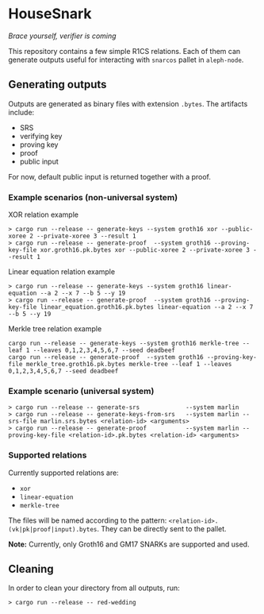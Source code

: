 # HouseSnark
_Brace yourself, verifier is coming_

This repository contains a few simple R1CS relations.
Each of them can generate outputs useful for interacting with `snarcos` pallet in `aleph-node`.

## Generating outputs

Outputs are generated as binary files with extension `.bytes`.
The artifacts include:
 - SRS
 - verifying key
 - proving key
 - proof
 - public input

For now, default public input is returned together with a proof.

### Example scenarios (non-universal system)

XOR relation example

```shell
> cargo run --release -- generate-keys --system groth16 xor --public-xoree 2 --private-xoree 3 --result 1
> cargo run --release -- generate-proof  --system groth16 --proving-key-file xor.groth16.pk.bytes xor --public-xoree 2 --private-xoree 3 --result 1
```

Linear equation relation example

```shell
> cargo run --release -- generate-keys --system groth16 linear-equation --a 2 --x 7 --b 5 --y 19
> cargo run --release -- generate-proof  --system groth16 --proving-key-file linear_equation.groth16.pk.bytes linear-equation --a 2 --x 7 --b 5 --y 19
```

Merkle tree relation example

```
cargo run --release -- generate-keys --system groth16 merkle-tree --leaf 1 --leaves 0,1,2,3,4,5,6,7 --seed deadbeef
cargo run --release -- generate-proof  --system groth16 --proving-key-file merkle_tree.groth16.pk.bytes merkle-tree --leaf 1 --leaves 0,1,2,3,4,5,6,7 --seed deadbeef

```

### Example scenario (universal system)

```shell
> cargo run --release -- generate-srs             --system marlin
> cargo run --release -- generate-keys-from-srs   --system marlin --srs-file marlin.srs.bytes <relation-id> <arguments>
> cargo run --release -- generate-proof           --system marlin --proving-key-file <relation-id>.pk.bytes <relation-id> <arguments>
```

### Supported relations

Currently supported relations are:
 - `xor`
 - `linear-equation`
 - `merkle-tree`

The files will be named according to the pattern: `<relation-id>.(vk|pk|proof|input).bytes`.
They can be directly sent to the pallet.

**Note:** Currently, only Groth16 and GM17 SNARKs are supported and used.

## Cleaning

In order to clean your directory from all outputs, run:
```shell
> cargo run --release -- red-wedding
```
